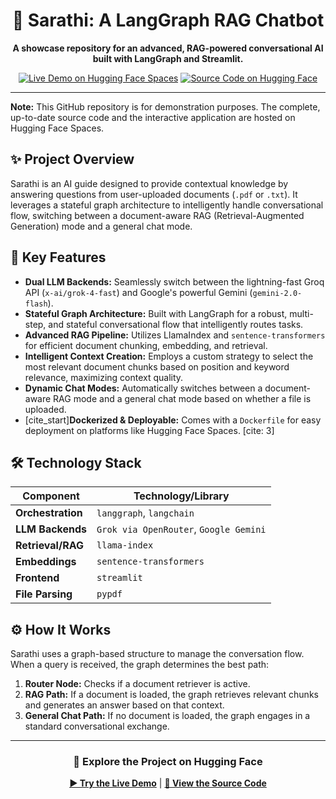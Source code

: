 <div align="center">

# 🧠 Sarathi: A LangGraph RAG Chatbot

**A showcase repository for an advanced, RAG-powered conversational AI built with LangGraph and Streamlit.**

</div>

<div align="center">

[![Live Demo on Hugging Face Spaces](https://img.shields.io/badge/🤗-Live%20Demo%20on%20Hugging%20Face-yellow)](https://aryan195a-langgraph-rag-chatbot.hf.space/)
[![Source Code on Hugging Face](https://img.shields.io/badge/💻-Source%20Code%20on%20Hugging%20Face-blue)](https://huggingface.co/spaces/aryan195a/LangGraph-RAG-Chatbot/tree/main)

</div>

---

**Note:** This GitHub repository is for demonstration purposes. The complete, up-to-date source code and the interactive application are hosted on Hugging Face Spaces.

## ✨ Project Overview

Sarathi is an AI guide designed to provide contextual knowledge by answering questions from user-uploaded documents (`.pdf` or `.txt`). It leverages a stateful graph architecture to intelligently handle conversational flow, switching between a document-aware RAG (Retrieval-Augmented Generation) mode and a general chat mode.

## 🚀 Key Features

-   **Dual LLM Backends:** Seamlessly switch between the lightning-fast Groq API (`x-ai/grok-4-fast`) and Google's powerful Gemini (`gemini-2.0-flash`).
-   **Stateful Graph Architecture:** Built with LangGraph for a robust, multi-step, and stateful conversational flow that intelligently routes tasks.
-   **Advanced RAG Pipeline:** Utilizes LlamaIndex and `sentence-transformers` for efficient document chunking, embedding, and retrieval.
-   **Intelligent Context Creation:** Employs a custom strategy to select the most relevant document chunks based on position and keyword relevance, maximizing context quality.
-   **Dynamic Chat Modes:** Automatically switches between a document-aware RAG mode and a general chat mode based on whether a file is uploaded.
-   [cite_start]**Dockerized & Deployable:** Comes with a `Dockerfile` for easy deployment on platforms like Hugging Face Spaces. [cite: 3]

## 🛠️ Technology Stack

| Component         | Technology/Library                                         |
| ----------------- | ---------------------------------------------------------- |
| **Orchestration** | `langgraph`, `langchain`                          |
| **LLM Backends** | `Grok via OpenRouter`, `Google Gemini`               |
| **Retrieval/RAG** | `llama-index`                                     |
| **Embeddings** | `sentence-transformers`                           |
| **Frontend** | `streamlit`                                      |
| **File Parsing** | `pypdf`                                          |

## ⚙️ How It Works

Sarathi uses a graph-based structure to manage the conversation flow. When a query is received, the graph determines the best path:

1.  **Router Node:** Checks if a document retriever is active.
2.  **RAG Path:** If a document is loaded, the graph retrieves relevant chunks and generates an answer based on that context.
3.  **General Chat Path:** If no document is loaded, the graph engages in a standard conversational exchange.

---

<div align="center">

### 🔗 Explore the Project on Hugging Face

[**▶️ Try the Live Demo**](https://huggingface.co/spaces/aryan195a/LangGraph-RAG-Chatbot) | [**📄 View the Source Code**](https://huggingface.co/spaces/aryan195a/LangGraph-RAG-Chatbot/tree/main)

</div>
